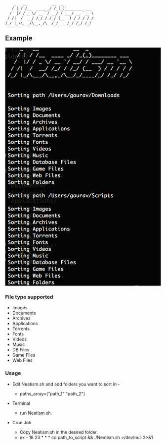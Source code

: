         _   __           __  _              
       / | / /__  ____ _/ /_(_)________ ___ 
      /  |/ / _ \/ __ `/ __/ / ___/ __ `__ \
     / /|  /  __/ /_/ / /_/ (__  ) / / / / /
    /_/ |_/\___/\__,_/\__/_/____/_/ /_/ /_/ 

## Example
![Example](https://github.com/gauravat16/Bash-Scripts/blob/master/images/Neatism_ex.png)

### File type supported
* Images
* Documents
* Archives
* Applications
* Torrents
* Fonts
* Videos
* Music
* DB Files
* Game Files
* Web Files

### Usage
* Edit Neatism.sh and add folders you want to sort in - 
  * paths_array=("path_1" "path_2")

* Terminal
  * run Neatism.sh.
* Cron Job
  * Copy Neatism.sh in the desired folder.
  * ex - 18 23 * * * cd path_to_script && ./Neatism.sh >/dev/null 2>&1

  
